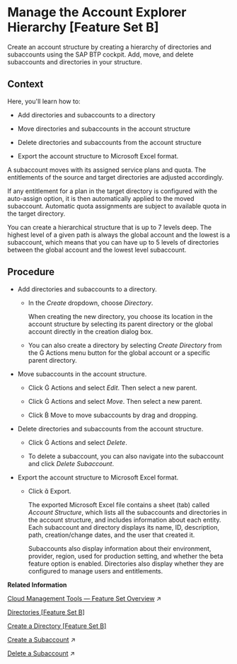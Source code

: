<!-- loio2e2a5b67f5ba4782a9070534148e8426 -->

<link rel="stylesheet" type="text/css" href="../css/sap-icons.css"/>

# Manage the Account Explorer Hierarchy \[Feature Set B\]

Create an account structure by creating a hierarchy of directories and subaccounts using the SAP BTP cockpit. Add, move, and delete subaccounts and directories in your structure.



<a name="loio2e2a5b67f5ba4782a9070534148e8426__context_rns_xdt_1qb"/>

## Context

Here, you'll learn how to:

-   Add directories and subaccounts to a directory

-   Move directories and subaccounts in the account structure

-   Delete directories and subaccounts from the account structure

-   Export the account structure to Microsoft Excel format.


A subaccount moves with its assigned service plans and quota. The entitlements of the source and target directories are adjusted accordingly.

If any entitlement for a plan in the target directory is configured with the auto-assign option, it is then automatically applied to the moved subaccount. Automatic quota assignments are subject to available quota in the target directory.

You can create a hierarchical structure that is up to 7 levels deep. The highest level of a given path is always the global account and the lowest is a subaccount, which means that you can have up to 5 levels of directories between the global account and the lowest level subaccount.



<a name="loio2e2a5b67f5ba4782a9070534148e8426__steps-unordered_nvj_ppn_szb"/>

## Procedure

-   Add directories and subaccounts to a directory.

    -   In the *Create* dropdown, choose *Directory*.

        When creating the new directory, you choose its location in the account structure by selecting its parent directory or the global account directly in the creation dialog box.

    -   You can also create a directory by selecting *Create Directory* from the <span class="SAP-icons"></span> Actions menu button for the global account or a specific parent directory.


-   Move subaccounts in the account structure.

    -   Click <span class="SAP-icons"></span> Actions and select *Edit*. Then select a new parent.

    -   Click <span class="SAP-icons"></span> Actions and select *Move*. Then select a new parent.

    -   Click <span class="SAP-icons"></span> Move to move subaccounts by drag and dropping.


-   Delete directories and subaccounts from the account structure.

    -   Click <span class="SAP-icons"></span> Actions and select *Delete*.

    -   To delete a subaccount, you can also navigate into the subaccount and click *Delete Subaccount*.


-   Export the account structure to Microsoft Excel format.

    -   Click <span class="SAP-icons"></span> Export.

        The exported Microsoft Excel file contains a sheet \(tab\) called *Account Structure*, which lists all the subaccounts and directories in the account structure, and includes information about each entity. Each subaccount and directory displays its name, ID, description, path, creation/change dates, and the user that created it.

        Subaccounts also display information about their environment, provider, region, used for production setting, and whether the beta feature option is enabled. Directories also display whether they are configured to manage users and entitlements.



**Related Information**  


[Cloud Management Tools — Feature Set Overview](https://help.sap.com/viewer/65de2977205c403bbc107264b8eccf4b/Cloud/en-US/caf4e4e23aef4666ad8f125af393dfb2.html "Cloud management tools represent the group of technologies designed for managing SAP BTP.") :arrow_upper_right:

[Directories \[Feature Set B\]](../10-concepts-neo/account-model-722a475.md#loioa92721fc75524ec09a7a7255997dbd94 "Directories allow you to organize and manage your subaccounts according to your technical and business needs.")

[Create a Directory \[Feature Set B\]](create-a-directory-feature-set-b-b8ef1c4.md "Create a directory using the SAP BTP cockpit to organize and manage your subaccounts. For example, you can group subaccounts by project, team, or department.")

[Create a Subaccount](https://help.sap.com/viewer/65de2977205c403bbc107264b8eccf4b/Cloud/en-US/05280a123d3044ae97457a25b3013918.html "Create subaccounts in your global account using the SAP BTP cockpit.") :arrow_upper_right:

[Delete a Subaccount](https://help.sap.com/viewer/65de2977205c403bbc107264b8eccf4b/Cloud/en-US/419dc3d380e74f1abb06ba44d61e71ae.html "Delete subaccounts using the SAP BTP cockpit to clean up your account hierarchy, free up quota used by services in your subaccounts, and to reduce overall costs.") :arrow_upper_right:

